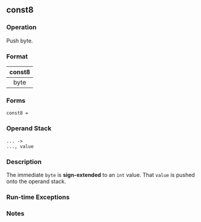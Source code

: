 ## const8

### Operation
Push byte.

### Format
| const8 |
| :----: |
| byte |

### Forms
```
const8 =
```

### Operand Stack
```
... ->
..., value
```

### Description
The immediate `byte` is **sign-extended** to an `int` value.
That `value` is pushed onto the operand stack.

### Run-time Exceptions

### Notes

